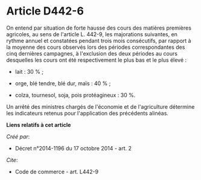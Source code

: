 # Article D442-6

On entend par situation de forte hausse des cours des matières premières agricoles, au sens de l'article L. 442-9, les
majorations suivantes, en rythme annuel et constatées pendant trois mois consécutifs, par rapport à la moyenne des cours
observés lors des périodes correspondantes des cinq dernières campagnes, à l'exclusion des deux périodes au cours desquelles
les cours ont été respectivement le plus bas et le plus élevé :

- lait : 30 % ;

- orge, blé tendre, blé dur, maïs : 40 % ;

- colza, tournesol, soja, pois protéagineux : 30 %. 

Un arrêté des ministres chargés de l'économie et de l'agriculture détermine les indicateurs retenus pour l'application des
précédents alinéas.

**Liens relatifs à cet article**

_Créé par_:

  - Décret n°2014-1196 du 17 octobre 2014 - art. 2

_Cite_:

  - Code de commerce - art. L442-9
